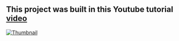 ## This project was built in this Youtube tutorial <a href="https://www.youtube.com/watch?v=fARi4EidlhY">video</a>

[![Thumbnail](https://img.youtube.com/vi/fARi4EidlhY/0.jpg)]([(https://www.youtube.com/watch?v=fARi4EidlhY)])
